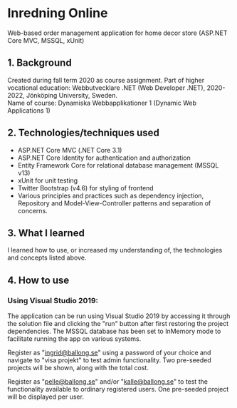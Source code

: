 # Inredning Online
Web-based order management application for home decor store (ASP.NET Core MVC, MSSQL, xUnit)

## 1. Background

Created during fall term 2020 as course assignment. Part of higher vocational education: Webbutvecklare .NET (Web Developer .NET), 2020-2022, Jönköping University, Sweden.  
Name of course: Dynamiska Webbapplikationer 1 (Dynamic Web Applications 1)

## 2. Technologies/techniques used

* ASP.NET Core MVC (.NET Core 3.1)
* ASP.NET Core Identity for authentication and authorization
* Entity Framework Core for relational database management (MSSQL v13)
* xUnit for unit testing
* Twitter Bootstrap (v4.6) for styling of frontend
* Various principles and practices such as dependency injection, Repository and Model-View-Controller patterns and separation of concerns.  

## 3. What I learned

I learned how to use, or increased my understanding of, the technologies and concepts listed above.

## 4. How to use

### Using Visual Studio 2019:

The application can be run using Visual Studio 2019 by accessing it through the solution file and clicking the "run" button after
first restoring the project dependencies. The MSSQL database has been set to InMemory mode to facilitate running the app on various systems.

Register as "ingrid@ballong.se" using a password of your choice and navigate to "visa projekt" to test admin functionality. Two
pre-seeded projects will be shown, along with the total cost.

Register as "pelle@ballong.se" and/or "kalle@ballong.se" to test the functionality available to ordinary registered users.
One pre-seeded project will be displayed per user. 
